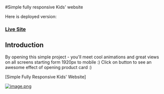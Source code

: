 #Simple fully responsive Kids' website

Here is deployed version:
### [Live Site](https://fully-responsive-kids-website.netlify.app/)

## Introduction

By opening this simple project - you'll meet cool animations and great views on all screens starting form 1920px to mobile :)
Click on button to see an awesome effect of opening product card :)

[Simple Fully Responsive Kids' Website]

[![image.png](https://i.postimg.cc/P5MpTnsb/image.png)](https://postimg.cc/dhLtjX0D)

